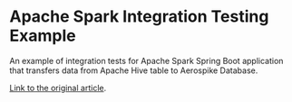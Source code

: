 # Apache Spark Integration Testing Example
An example of integration tests for Apache Spark Spring Boot application that transfers data from Apache Hive table to Aerospike Database.

[Link to the original article](https://dev.to/kirekov/apache-spark-hive-and-spring-boot-testing-guide-mdp).
